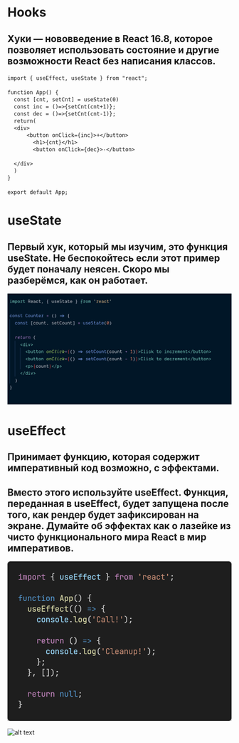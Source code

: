 # Hooks 
## Хуки — нововведение в React 16.8, которое позволяет использовать состояние и другие возможности React без написания классов.
```JSX
import { useEffect, useState } from "react";

function App() {
  const [cnt, setCnt] = useState(0)
  const inc = ()=>{setCnt(cnt+1)};
  const dec = ()=>{setCnt(cnt-1)};
  return(
  <div>
      <button onClick={inc}>+</button>
        <h1>{cnt}</h1>
        <button onClick={dec}>-</button>
      
  </div>
  )
}

export default App;
```
 
# useState
## Первый хук, который мы изучим, это функция useState. Не беспокойтесь если этот пример будет поначалу неясен. Скоро мы разберёмся, как он работает.
![alt text](./src/img/usestate.png)

# useEffect
## Принимает функцию, которая содержит императивный код возможно, с эффектами.
## Вместо этого используйте useEffect. Функция, переданная в useEffect, будет запущена после того, как рендер будет зафиксирован на экране. Думайте об эффектах как о лазейке из чисто функционального мира React в мир императивов.
![alt text](./src/img/useEffect.png)

![alt text](./src/img/thanks.png)